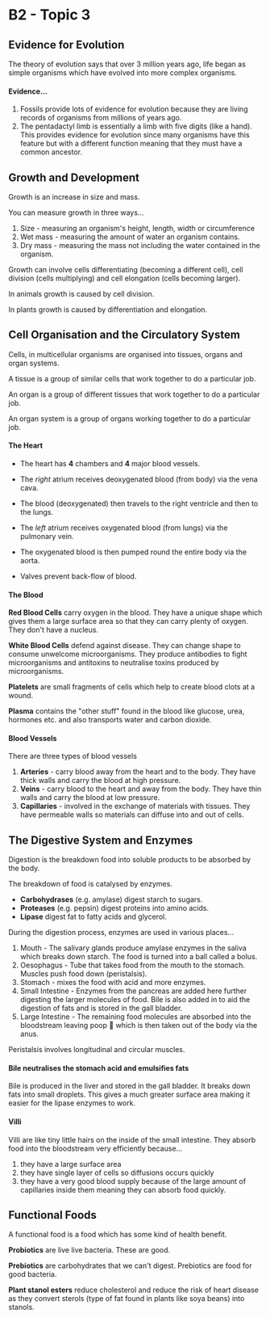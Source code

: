 # B2 - Topic 3

## Evidence for Evolution
The theory of evolution says that over 3 million years ago, life began as simple organisms which have evolved into more complex organisms.

#### Evidence...
1. Fossils provide lots of evidence for evolution because they are living records of organisms from millions of years ago.
2. The pentadactyl limb is essentially a limb with five digits (like a hand). This provides evidence for evolution since many organisms have this feature but with a different function meaning that they must have a common ancestor.

## Growth and Development
Growth is an increase in size and mass.

You can measure growth in three ways...
1. Size - measuring an organism's height, length, width or circumference
2. Wet mass - measuring the amount of water an organism contains.
3. Dry mass - measuring the mass not including the water contained in the organism.

Growth can involve cells differentiating (becoming a different cell), cell division (cells multiplying) and cell elongation (cells becoming larger).

In animals growth is caused by cell division.

In plants growth is caused by differentiation and elongation.

## Cell Organisation and the Circulatory System
Cells, in multicellular organisms are organised into tissues, organs and organ systems.

A tissue is a group of similar cells that work together to do a particular job.

An organ is a group of different tissues that work together to do a particular job.

An organ system is a group of organs working together to do a particular job.

#### The Heart
* The heart has __4__ chambers and __4__ major blood vessels.
* The *right* atrium receives deoxygenated blood (from body) via the vena cava.
* The blood (deoxygenated) then travels to the right ventricle and then to the lungs.
* The *left* atrium receives oxygenated blood (from lungs) via the pulmonary vein.
* The oxygenated blood is then pumped round the entire body via the aorta.

* Valves prevent back-flow of blood.


#### The Blood

**Red Blood Cells** carry oxygen in the blood. They have a unique shape which gives them a large surface area so that they can carry plenty of oxygen. They don't have a nucleus.

**White Blood Cells** defend against disease. They can change shape to consume unwelcome microorganisms. They produce antibodies to fight microorganisms and antitoxins to neutralise toxins produced by microorganisms.

**Platelets** are small fragments of cells which help to create blood clots at a wound.

**Plasma** contains the "other stuff" found in the blood like glucose, urea, hormones etc. and also transports water and carbon dioxide.

#### Blood Vessels
There are three types of blood vessels
1. **Arteries** - carry blood away from the heart and to the body.
   They have thick walls and carry the blood at high pressure.
2. **Veins** - carry blood to the heart and away from the body.
   They have thin walls and carry the blood at low pressure.
3. **Capillaries** - involved in the exchange of materials with tissues. They have permeable walls so materials can diffuse into and out of cells.

## The Digestive System and Enzymes
Digestion is the breakdown food into soluble products to be absorbed by the body.

The breakdown of food is catalysed by enzymes.

* **Carbohydrases** (e.g. amylase) digest starch to sugars.
* **Proteases** (e.g. pepsin) digest proteins into amino acids.
* **Lipase** digest fat to fatty acids and glycerol.

During the digestion process, enzymes are used in various places...
1. Mouth - The salivary glands produce amylase enzymes in the saliva which breaks down starch. The food is turned into a ball called a bolus.
2. Oesophagus - Tube that takes food from the mouth to the stomach.
  Muscles push food down (peristalsis).
3. Stomach - mixes the food with acid and more enzymes.
4. Small Intestine - Enzymes from the pancreas are added here further digesting the larger molecules of food. Bile is also added in to aid the digestion of fats and is stored in the gall bladder.
5. Large Intestine - The remaining food molecules are absorbed into the bloodstream leaving poop :poop: which is then taken out of the body via the anus.

Peristalsis involves longitudinal and circular muscles.

#### Bile neutralises the stomach acid and emulsifies fats
Bile is produced in the liver and stored in the gall bladder.
It breaks down fats into small droplets. This gives a much greater surface area making it easier for the lipase enzymes to work.

#### Villi
Villi are like tiny little hairs on the inside of the small intestine. They absorb food into the bloodstream very efficiently because...
1. they have a large surface area
2. they have single layer of cells so diffusions occurs quickly
3. they have a very good blood supply because of the large amount of capillaries inside them meaning they can absorb food quickly.

## Functional Foods
A functional food is a food which has some kind of health benefit.

**Probiotics** are live live bacteria. These are good.

**Prebiotics** are carbohydrates that we can't digest. Prebiotics are food for good bacteria.

**Plant stanol esters** reduce cholesterol and reduce the risk of heart disease as they convert sterols (type of fat found in plants like soya beans) into stanols.
